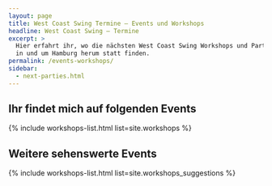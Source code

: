 ```yaml
---
layout: page
title: West Coast Swing Termine – Events und Workshops
headline: West Coast Swing – Termine
excerpt: >
  Hier erfahrt ihr, wo die nächsten West Coast Swing Workshops und Parties
  in und um Hamburg herum statt finden.
permalink: /events-workshops/
sidebar:
  - next-parties.html
---
```


## Ihr findet mich auf folgenden Events

{% include workshops-list.html list=site.workshops %}

## Weitere sehenswerte Events

{% include workshops-list.html list=site.workshops_suggestions %}
